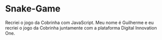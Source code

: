 # Snake-Game
Recriei o jogo da Cobrinha com JavaScript.
Meu nome é Guilherme e eu recriei o jogo da Cobrinha juntamente com a plataforma Digital Innovation One.
